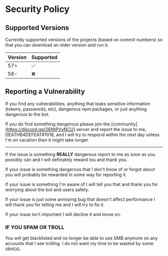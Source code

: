 # Security Policy

## Supported Versions

Currently supported versions of the projects (based on commit numbers) so that you can download an older version and run it.

| Version |     Supported      |
| ------- | ------------------ |
| 57+     | :white_check_mark: |
| 56-     | :x:                |

## Reporting a Vulnerability
If you find any vulnerabilities, anything that leaks sensitive information (tokens, passwords, etc), dangerous npm packages, or just anything dangerous to the bot.

If you do find something dangerous please join the [community](https://discord.gg/26NtPVvNCU] server and report the issue to me, DEATHB4DEFEAT#1018, and I will try to respond within the next day unless I'm on vacation then it might take longer.

---

If the issue is something **REALLY** dangerous report to me as soon as you possibly can and I will definately reward tou and thank you.

If your issue is something dangerous that I don't know of or forgot about you will probably be rewarded in some way for reporting it.

If your issue is something I'm aware of I will tell you that and thank you for worrying about the bot and users safety.

If your issue is just some annoying bug that doesn't affect performance I will thank you for telling me and I will try to fix it.

If your issue isn't important I will decline it and move on.

### **IF YOU SPAM OR TROLL**
You *will* get blacklisted and no longer be able to use SMB anymore on any accounts that I see trolling. I do not want my time to be wasted by some idiot(s).
